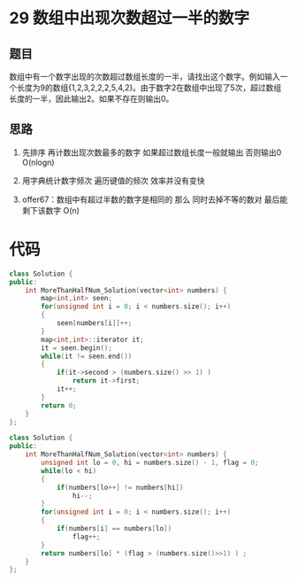 # 29 数组中出现次数超过一半的数字

## 题目

数组中有一个数字出现的次数超过数组长度的一半，请找出这个数字。例如输入一个长度为9的数组{1,2,3,2,2,2,5,4,2}。由于数字2在数组中出现了5次，超过数组长度的一半，因此输出2。如果不存在则输出0。

## 思路

1. 先排序 再计数出现次数最多的数字 如果超过数组长度一般就输出 否则输出0 O(nlogn)
2. 用字典统计数字频次 遍历键值的频次 效率并没有变快

3. offer67：数组中有超过半数的数字是相同的 那么 同时去掉不等的数对 最后能剩下该数字 O(n)

# 代码

```cpp
class Solution {
public:
    int MoreThanHalfNum_Solution(vector<int> numbers) {
        map<int,int> seen;
        for(unsigned int i = 0; i < numbers.size(); i++)
        {
            seen[numbers[i]]++;
        }
        map<int,int>::iterator it;
        it = seen.begin();
        while(it != seen.end())
        {
            if(it->second > (numbers.size() >> 1) )
                return it->first;
            it++;
        }
        return 0;
    }
};
```

```cpp
class Solution {
public:
    int MoreThanHalfNum_Solution(vector<int> numbers) {
        unsigned int lo = 0, hi = numbers.size() - 1, flag = 0;
        while(lo < hi)
        {
            if(numbers[lo++] != numbers[hi])
                hi--;
        }
        for(unsigned int i = 0; i < numbers.size(); i++)
        {
            if(numbers[i] == numbers[lo])
                flag++;
        }
        return numbers[lo] * (flag > (numbers.size()>>1) ) ;
    }
};
```